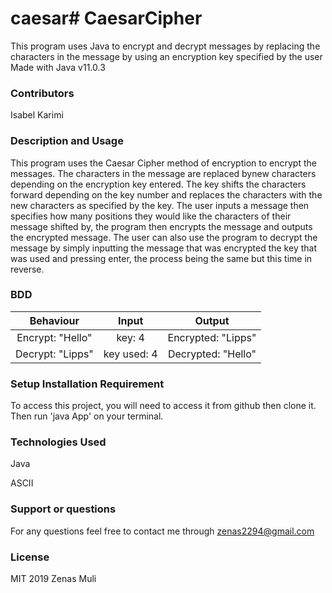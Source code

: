 # caesar# CaesarCipher
This program uses Java to encrypt and decrypt messages by replacing the characters in the message by using an encryption key specified by the user
Made with Java v11.0.3

### Contributors
Isabel Karimi

### Description and Usage
This program uses the Caesar Cipher method of encryption to encrypt the messages. The characters in the message are replaced bynew characters depending on the encryption key entered. The key shifts the characters forward depending on the key number and replaces the characters with the new characters as specified by the key. The user inputs a message then specifies how many positions they would like the characters of their message shifted by, the program then encrypts the message and outputs the encrypted message. The user can also use the program to decrypt the message by simply inputting the message that was encrypted the key that was used and pressing enter, the process being the same but this time in reverse.

### BDD
|Behaviour	         |Input	             |Output              |
|:------------------:|:-----------------:|:------------------:|
|Encrypt:  "Hello"   |key: 4	         |Encrypted: "Lipps"  |
|Decrypt: "Lipps"    |key used: 4	     |Decrypted: "Hello"  |


### Setup Installation Requirement
To access this project, you will need to access it from github then clone it. Then run 'java App' on your terminal.

### Technologies Used
Java

ASCII

### Support or questions
For any questions feel free to contact me through zenas2294@gmail.com

### License
MIT 2019 Zenas Muli
